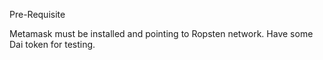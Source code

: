 Pre-Requisite

Metamask must be installed and pointing to Ropsten network.
Have some Dai token for testing.
